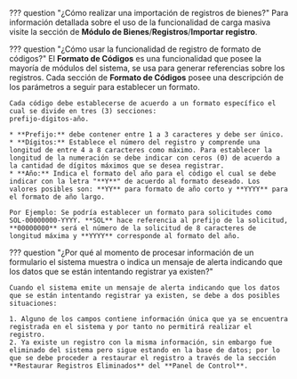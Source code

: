 ??? question "¿Cómo realizar una importación de registros de bienes?"
	Para información detallada sobre el uso de la funcionalidad de carga masiva visite la sección de **Módulo de Bienes**/**Registros**/**Importar registro**.


??? question "¿Cómo usar la funcionalidad de registro de formato de códigos?"
    El **Formato de Códigos** es una funcionalidad que posee la mayoría de módulos del sistema, se usa para generar referencias sobre los registros.  Cada sección de **Formato de Códigos** posee una descripción de los parámetros a seguir para establecer un formato.

    Cada código debe establecerse de acuerdo a un formato específico el cual se divide en tres (3) secciones:
    prefijo-dígitos-año.

    * **Prefijo:** debe contener entre 1 a 3 caracteres y debe ser único.
    * **Dígitos:** Establece el número del registro y comprende una longitud de entre 4 a 8 caracteres como máximo. Para establecer la longitud de la numeración se debe indicar con ceros (0) de acuerdo a la cantidad de dígitos máximos que se desea registrar.
    * **Año:** Indica el formato del año para el código el cual se debe indicar con la letra "**Y**" de acuerdo al formato deseado. Los valores posibles son: **YY** para formato de año corto y **YYYY** para el formato de año largo.

    Por Ejemplo: Se podría establecer un formato para solicitudes como SOL-00000000-YYYY. **SOL** hace referencia al prefijo de la solicitud, **00000000** será el número de la solicitud de 8 caracteres de longitud máxima y **YYYY** corresponde al formato del año.

??? question "¿Por qué al momento de procesar información de un formulario el sistema muestra o indica un mensaje de alerta indicando que los datos que se están intentando registrar ya existen?"
	
	Cuando el sistema emite un mensaje de alerta indicando que los datos que se están intentando registrar ya existen, se debe a dos posibles situaciones:

	1. Alguno de los campos contiene información única que ya se encuentra registrada en el sistema y por tanto no permitirá realizar el registro.
	2. Ya existe un registro con la misma información, sin embargo fue eliminado del sistema pero sigue estando en la base de datos; por lo que se debe proceder a restaurar el registro a través de la sección **Restaurar Registros Eliminados** del **Panel de Control**.
